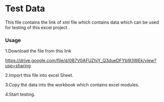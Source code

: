 Test Data 
========================

This file contains the link of xml file which contains data which can be used for testing of this excel project .

### Usage

1.Download the file from this link

https://drive.google.com/file/d/0B7V0AFUZhiY_Q3dueDFYbl93WEk/view?usp=sharing

2.Import this file into excel Sheet.

3.Copy the data into the workbook which contains excel modules.

4.Start testing. 



